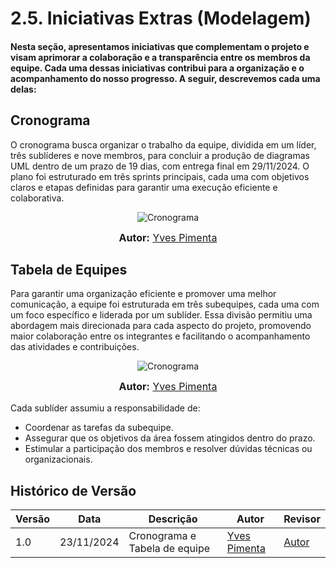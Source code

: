 # 2.5. Iniciativas Extras (Modelagem)

#### Nesta seção, apresentamos iniciativas que complementam o projeto e visam aprimorar a colaboração e a transparência entre os membros da equipe. Cada uma dessas iniciativas contribui para a organização e o acompanhamento do nosso progresso. A seguir, descrevemos cada uma delas:

## Cronograma

O cronograma busca organizar o trabalho da equipe, dividida em um líder, três sublíderes e nove membros, para concluir a produção de diagramas UML dentro de um prazo de 19 dias, com entrega final em 29/11/2024. O plano foi estruturado em três sprints principais, cada uma com objetivos claros e etapas definidas para garantir uma execução eficiente e colaborativa.
<div align="center">
  
  ![Cronograma](https://github.com/UnBArqDsw2024-2/2024.2_G9_Tsirko_Entrega_02/blob/extras/docs/imagens/Cronograma.jpg)

  <font size="3"><p style="text-align: center"><b>Autor:</b> 
  <a href="https://github.com/Yvestxt">Yves Pimenta</a>
  </p></font> 
</div>

## Tabela de Equipes

Para garantir uma organização eficiente e promover uma melhor comunicação, a equipe foi estruturada em três subequipes, cada uma com um foco específico e liderada por um sublíder. Essa divisão permitiu uma abordagem mais direcionada para cada aspecto do projeto, promovendo maior colaboração entre os integrantes e facilitando o acompanhamento das atividades e contribuições.

<div align="center">
  
  ![Cronograma](https://github.com/UnBArqDsw2024-2/2024.2_G9_Tsirko_Entrega_02/blob/extras/docs/imagens/Equipes.jpg)

  <font size="3"><p style="text-align: center"><b>Autor:</b> 
  <a href="https://github.com/Yvestxt">Yves Pimenta</a>
  </p></font> 
</div>

Cada sublíder assumiu a responsabilidade de:

- Coordenar as tarefas da subequipe.
- Assegurar que os objetivos da área fossem atingidos dentro do prazo.
- Estimular a participação dos membros e resolver dúvidas técnicas ou organizacionais.

## Histórico de Versão
| Versão | Data       | Descrição                                      | Autor               | Revisor               |
|--------|------------|------------------------------------------------|---------------------|-----------------------|
| 1.0    | 23/11/2024 | Cronograma e Tabela de equipe | [Yves Pimenta](https://github.com/Yvestxt) | [Autor](https://github.com/Yvestxt) |
